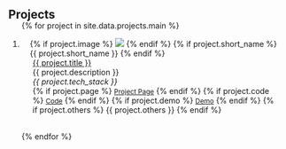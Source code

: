 <h2 id="projects" style="margin: 2px 0px -15px;">Projects</h2>

<div class="projects">
<ol class="project-list">

{% for project in site.data.projects.main %}

<li>
<div class="proj-row">
  <div class="col-sm-3 abbr" style="position: relative;padding-right: 15px;padding-left: 15px;">
    {% if project.image %} 
    <img src="{{ project.image }}" class="teaser img-fluid z-depth-1" style="width=100;height=40%">
    {% endif %}
    {% if project.short_name %} 
    <abbr class="badge">{{ project.short_name }}</abbr>
    {% endif %}
  </div>
  <div class="col-sm-9" style="position: relative;padding-right: 15px;padding-left: 20px;">
      <div class="title"><a href="{{ project.page }}">{{ project.title }}</a></div>
      <div class="description">{{ project.description }}</div>
      <div class="tech-stack"><em>{{ project.tech_stack }}</em>
      </div>
    <div class="links">
      {% if project.page %} 
      <a href="{{ project.page }}" class="btn btn-sm z-depth-0" role="button" target="_blank" style="font-size:12px;">Project Page</a>
      {% endif %}
      {% if project.code %} 
      <a href="{{ project.code }}" class="btn btn-sm z-depth-0" role="button" target="_blank" style="font-size:12px;">Code</a>
      {% endif %}
      {% if project.demo %} 
      <a href="{{ project.demo }}" class="btn btn-sm z-depth-0" role="button" target="_blank" style="font-size:12px;">Demo</a>
      {% endif %}
      {% if project.others %} 
      {{ project.others }}
      {% endif %}
    </div>
  </div>
</div>
</li>

<br>

{% endfor %}

</ol>
</div>
